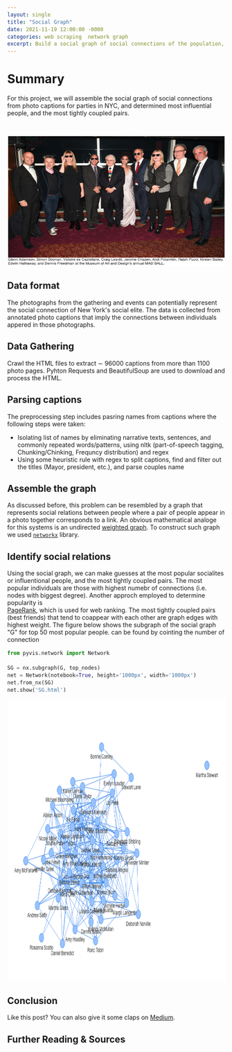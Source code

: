 ```yaml
---
layout: single
title: "Social Graph"
date: 2021-11-19 12:00:00 -0000
categories: web scraping  network graph 
excerpt: Build a social graph of social connections of the population, and used that to determine influential people within the group.
---
```


# Summary
For this project, we will assemble the social graph of social connections from photo captions for parties in NYC, and determined most influential people, and the most tightly coupled pairs.

<br>

<p align="center">
  <img src=/assets/images/blogs/party_pic.png height=300 width=500
</p>  



## Data format 
The photographs from the gathering and events can potentially represent the social connection of New York's social elite. The data is collected from annotated photo captions that imply the connections between individuals appered in those photographs. 

## Data Gathering 
Crawl the HTML files to extract $\sim$ 96000 captions from more than 1100 photo pages. Pyhton Requests and BeautifulSoup are used to download and process the HTML.

## Parsing captions
The preprocessing step includes pasring names from captions where the following steps were taken:
<ul>
  <li>Isolating list of names by eliminating narrative texts, sentences, and commonly repeated words/patterns, using nltk (part-of-speech tagging, Chunking/Chinking, Frequncy distribution) and regex</li>
  <li>Using some heuristic rule with regex to split captions, find and filter out the titles (Mayor, president, etc.), and parse couples name</li>  
</ul>

## Assemble the graph
As discussed before, this problem can be resembled by a graph that represents social relations between people where a pair of people appear in a photo together corresponds to a link.  An obvious mathematical analoge for this systems is an undirected [weighted graph](http://en.wikipedia.org/wiki/Graph_%28mathematics%29#Weighted_graph). To construct such graph we used [`networkx`](https://networkx.github.io/) library.

## Identify social relations
Using the social graph, we can make guesses at the most popular socialites or influentional people, and the most tightly coupled pairs.
The most popular individuals are those with highest numebr of connections (i.e. nodes with biggest degree). Another approch employed to determine popularity is  
[PageRank](http://en.wikipedia.org/wiki/PageRank), which is used for web ranking. The most tightly coupled pairs (best friends) that tend to coappear with each other are graph edges with highest weight. The figure below shows the subgraph of the social graph "G" for top 50 most popular people. 
can be found by cointing the number of connection 

```python
from pyvis.network import Network

SG = nx.subgraph(G, top_nodes)
net = Network(notebook=True, height='1000px', width='1000px')
net.from_nx(SG)
net.show('SG.html')
```

<p align="center">
  <img src=/assets/images/blogs/top_nodes.png height=650 width=930>
</p>


## Conclusion

Like this post? You can also give it some claps on [Medium](https://blog.usejournal.com/your-browser-fingerprint-66fef468c501).

## Further Reading & Sources


